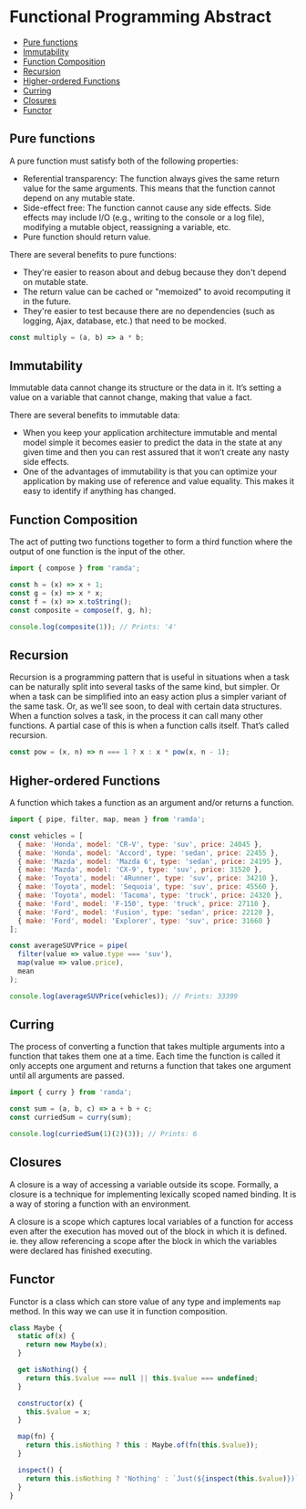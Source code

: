 # Functional Programming Abstract
* [Pure functions](#pure-functions)
* [Immutability](#immutability)
* [Function Composition](#function-composition)
* [Recursion](#recursion)
* [Higher-ordered Functions](#higher-ordered-functions)
* [Curring](#curring)
* [Closures](#closures)
* [Functor](#functor)

## Pure functions
A pure function must satisfy both of the following properties:
* Referential transparency: The function always gives the same return value for the same arguments. This means that the function cannot depend on any mutable state.
* Side-effect free: The function cannot cause any side effects. Side effects may include I/O (e.g., writing to the console or a log file), modifying a mutable object, reassigning a variable, etc.
* Pure function should return value.

There are several benefits to pure functions:
* They're easier to reason about and debug because they don't depend on mutable state.
* The return value can be cached or "memoized" to avoid recomputing it in the future.
* They're easier to test because there are no dependencies (such as logging, Ajax, database, etc.) that need to be mocked.

```js
const multiply = (a, b) => a * b;
```

## Immutability
Immutable data cannot change its structure or the data in it. It’s setting a value on a variable that cannot change, making that value a fact.

There are several benefits to immutable data:
* When you keep your application architecture immutable and mental model simple it becomes easier to predict the data in the state at any given time and then you can rest assured that it won’t create any nasty side effects. 
* One of the advantages of immutability is that you can optimize your application by making use of reference and value equality. This makes it easy to identify if anything has changed.

## Function Composition
The act of putting two functions together to form a third function where the output of one function is the input of the other.

```js
import { compose } from 'ramda';

const h = (x) => x + 1;
const g = (x) => x * x;
const f = (x) => x.toString();
const composite = compose(f, g, h);

console.log(composite(1)); // Prints: '4'
```

## Recursion
Recursion is a programming pattern that is useful in situations when a task can be naturally split into several tasks of the same kind, but simpler. Or when a task can be simplified into an easy action plus a simpler variant of the same task. Or, as we’ll see soon, to deal with certain data structures.
When a function solves a task, in the process it can call many other functions. A partial case of this is when a function calls itself. That’s called recursion.

```js
const pow = (x, n) => n === 1 ? x : x * pow(x, n - 1);
```

## Higher-ordered Functions
A function which takes a function as an argument and/or returns a function.

```js
import { pipe, filter, map, mean } from 'ramda';

const vehicles = [
  { make: 'Honda', model: 'CR-V', type: 'suv', price: 24045 },
  { make: 'Honda', model: 'Accord', type: 'sedan', price: 22455 },
  { make: 'Mazda', model: 'Mazda 6', type: 'sedan', price: 24195 },
  { make: 'Mazda', model: 'CX-9', type: 'suv', price: 31520 },
  { make: 'Toyota', model: '4Runner', type: 'suv', price: 34210 },
  { make: 'Toyota', model: 'Sequoia', type: 'suv', price: 45560 },
  { make: 'Toyota', model: 'Tacoma', type: 'truck', price: 24320 },
  { make: 'Ford', model: 'F-150', type: 'truck', price: 27110 },
  { make: 'Ford', model: 'Fusion', type: 'sedan', price: 22120 },
  { make: 'Ford', model: 'Explorer', type: 'suv', price: 31660 }
];

const averageSUVPrice = pipe(
  filter(value => value.type === 'suv'),
  map(value => value.price),
  mean
);

console.log(averageSUVPrice(vehicles)); // Prints: 33399
```

## Curring
The process of converting a function that takes multiple arguments into a function that takes them one at a time.
Each time the function is called it only accepts one argument and returns a function that takes one argument until all arguments are passed.

```js
import { curry } from 'ramda';

const sum = (a, b, c) => a + b + c;
const curriedSum = curry(sum);

console.log(curriedSum(1)(2)(3)); // Prints: 6
```

## Closures
A closure is a way of accessing a variable outside its scope. Formally, a closure is a technique for implementing lexically scoped named binding. It is a way of storing a function with an environment.

A closure is a scope which captures local variables of a function for access even after the execution has moved out of the block in which it is defined. ie. they allow referencing a scope after the block in which the variables were declared has finished executing.

## Functor
Functor is a class which can store value of any type and implements `map` method. In this way we can use it in function composition.

```js
class Maybe {
  static of(x) {
    return new Maybe(x);
  }

  get isNothing() {
    return this.$value === null || this.$value === undefined;
  }

  constructor(x) {
    this.$value = x;
  }

  map(fn) {
    return this.isNothing ? this : Maybe.of(fn(this.$value));
  }

  inspect() {
    return this.isNothing ? 'Nothing' : `Just(${inspect(this.$value)})`;
  }
}
```
